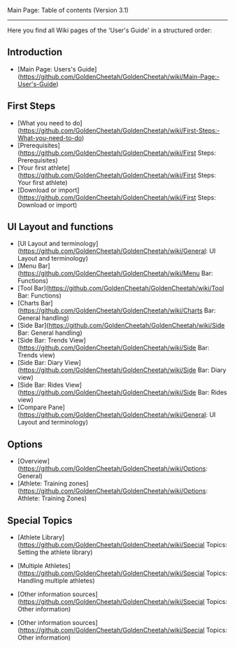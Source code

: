 Main Page: Table of contents (Version 3.1)
***

Here you find all Wiki pages of the 'User's Guide' in a structured order:

## Introduction

* [Main Page: Users's Guide] (https://github.com/GoldenCheetah/GoldenCheetah/wiki/Main-Page:-User's-Guide)

## First Steps

* [What you need to do] (https://github.com/GoldenCheetah/GoldenCheetah/wiki/First-Steps:-What-you-need-to-do)
* [Prerequisites] (https://github.com/GoldenCheetah/GoldenCheetah/wiki/First Steps: Prerequisites)
* [Your first athlete] (https://github.com/GoldenCheetah/GoldenCheetah/wiki/First Steps: Your first athlete) 
* [Download or import] (https://github.com/GoldenCheetah/GoldenCheetah/wiki/First Steps: Download or import) 


## UI Layout and functions

* [UI Layout and terminology] (https://github.com/GoldenCheetah/GoldenCheetah/wiki/General: UI Layout and terminology)
* [Menu Bar] (https://github.com/GoldenCheetah/GoldenCheetah/wiki/Menu Bar: Functions)
* [Tool Bar](https://github.com/GoldenCheetah/GoldenCheetah/wiki/Tool Bar: Functions)
* [Charts Bar](https://github.com/GoldenCheetah/GoldenCheetah/wiki/Charts Bar: General handling)
* [Side Bar](https://github.com/GoldenCheetah/GoldenCheetah/wiki/Side Bar: General handling)
* [Side Bar: Trends View](https://github.com/GoldenCheetah/GoldenCheetah/wiki/Side Bar: Trends view)
* [Side Bar: Diary View](https://github.com/GoldenCheetah/GoldenCheetah/wiki/Side Bar: Diary view)
* [Side Bar: Rides View](https://github.com/GoldenCheetah/GoldenCheetah/wiki/Side Bar: Rides view)
* [Compare Pane](https://github.com/GoldenCheetah/GoldenCheetah/wiki/General: UI Layout and terminology)


## Options

* [Overview] (https://github.com/GoldenCheetah/GoldenCheetah/wiki/Options: General)
* [Athlete: Training zones] (https://github.com/GoldenCheetah/GoldenCheetah/wiki/Options: Athlete: Training Zones)


## Special Topics

* [Athlete Library] (https://github.com/GoldenCheetah/GoldenCheetah/wiki/Special Topics: Setting the athlete library)
* [Multiple Athletes] (https://github.com/GoldenCheetah/GoldenCheetah/wiki/Special Topics: Handling multiple athletes)
* [Other information sources] (https://github.com/GoldenCheetah/GoldenCheetah/wiki/Special Topics: Other information)

* [Other information sources] (https://github.com/GoldenCheetah/GoldenCheetah/wiki/Special Topics: Other information)
